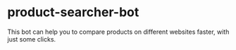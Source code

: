 # product-searcher-bot
This bot can help you to compare products on different websites faster, with just some clicks.
